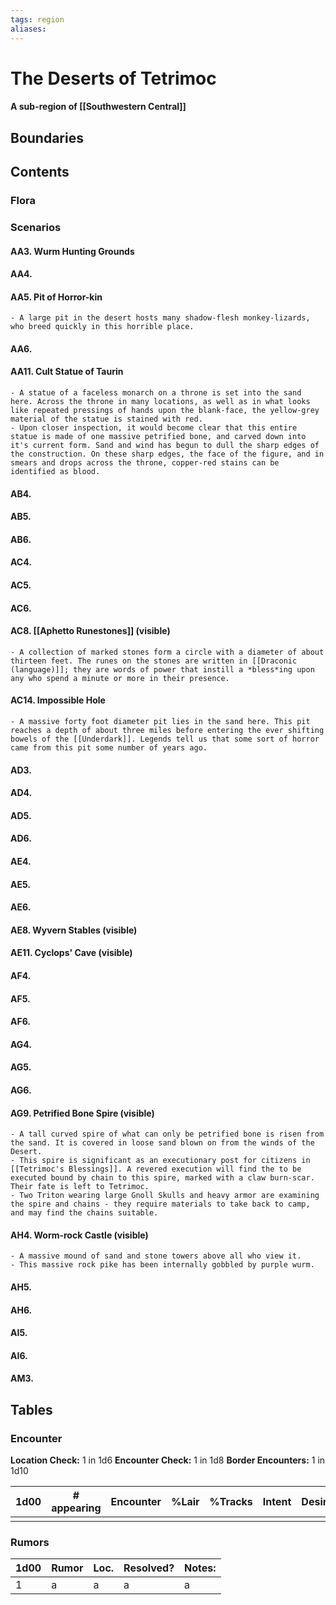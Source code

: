 ```yaml
---
tags: region
aliases:
---
```

# The Deserts of Tetrimoc
#### A sub-region of [[Southwestern Central]]
## Boundaries
## Contents
### Flora
### Scenarios
#### AA3. Wurm Hunting Grounds
#### AA4. 
#### AA5. Pit of Horror-kin
	- A large pit in the desert hosts many shadow-flesh monkey-lizards, who breed quickly in this horrible place.
#### AA6.
#### AA11. Cult Statue of Taurin
	- A statue of a faceless monarch on a throne is set into the sand here. Across the throne in many locations, as well as in what looks like repeated pressings of hands upon the blank-face, the yellow-grey material of the statue is stained with red. 
	- Upon closer inspection, it would become clear that this entire statue is made of one massive petrified bone, and carved down into it's current form. Sand and wind has begun to dull the sharp edges of the construction. On these sharp edges, the face of the figure, and in smears and drops across the throne, copper-red stains can be identified as blood. 
#### AB4. 
#### AB5. 
#### AB6. 
#### AC4.
#### AC5.
#### AC6.
#### AC8. [[Aphetto Runestones]] (visible)
	- A collection of marked stones form a circle with a diameter of about thirteen feet. The runes on the stones are written in [[Draconic (language)]]; they are words of power that instill a *bless*ing upon any who spend a minute or more in their presence.
#### AC14. Impossible Hole
	- A massive forty foot diameter pit lies in the sand here. This pit reaches a depth of about three miles before entering the ever shifting bowels of the [[Underdark]]. Legends tell us that some sort of horror came from this pit some number of years ago.
#### AD3.
#### AD4.
#### AD5.
#### AD6.
#### AE4.
#### AE5.
#### AE6.
#### AE8. Wyvern Stables (visible)
#### AE11. Cyclops' Cave (visible)
#### AF4.
#### AF5.
#### AF6.
#### AG4.
#### AG5.
#### AG6.
#### AG9. Petrified Bone Spire (visible)
	- A tall curved spire of what can only be petrified bone is risen from the sand. It is covered in loose sand blown on from the winds of the Desert. 
	- This spire is significant as an executionary post for citizens in [[Tetrimoc's Blessings]]. A revered execution will find the to be executed bound by chain to this spire, marked with a claw burn-scar. Their fate is left to Tetrimoc.
	- Two Triton wearing large Gnoll Skulls and heavy armor are examining the spire and chains - they require materials to take back to camp, and may find the chains suitable.
#### AH4. Worm-rock Castle (visible)
	- A massive mound of sand and stone towers above all who view it.
	- This massive rock pike has been internally gobbled by purple wurm.
#### AH5.
#### AH6.
#### AI5.
#### AI6.
#### AM3.


## Tables
### Encounter
**Location Check:** 1 in 1d6
**Encounter Check:** 1 in 1d8
**Border Encounters:** 1 in 1d10


| 1d00 | # appearing | Encounter | %Lair | %Tracks | Intent | Desire |
| ---- | ----------- | --------- | ----- | ------- | ------ | ------ |
|      |             |           |       |         |        |        |

### Rumors
| 1d00 | Rumor | Loc. | Resolved? | Notes: |
|------|-------|------|-----------|--------|
| 1    | a     | a    | a         | a      |
